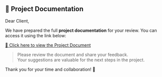 ## 📄 Project Documentation

Dear Client,  

We have prepared the full **project documentation** for your review. You can access it using the link below:

[🔗 Click here to view the Project Document](https://docs.google.com/document/d/1bQajaT0Om1ITZXP2T4U4r60NAAsOfnhs1yd24c6oSJ0/edit?tab=t.0)

> Please review the document and share your feedback.  
> Your suggestions are valuable for the next steps in the project.

Thank you for your time and collaboration! 🙏
